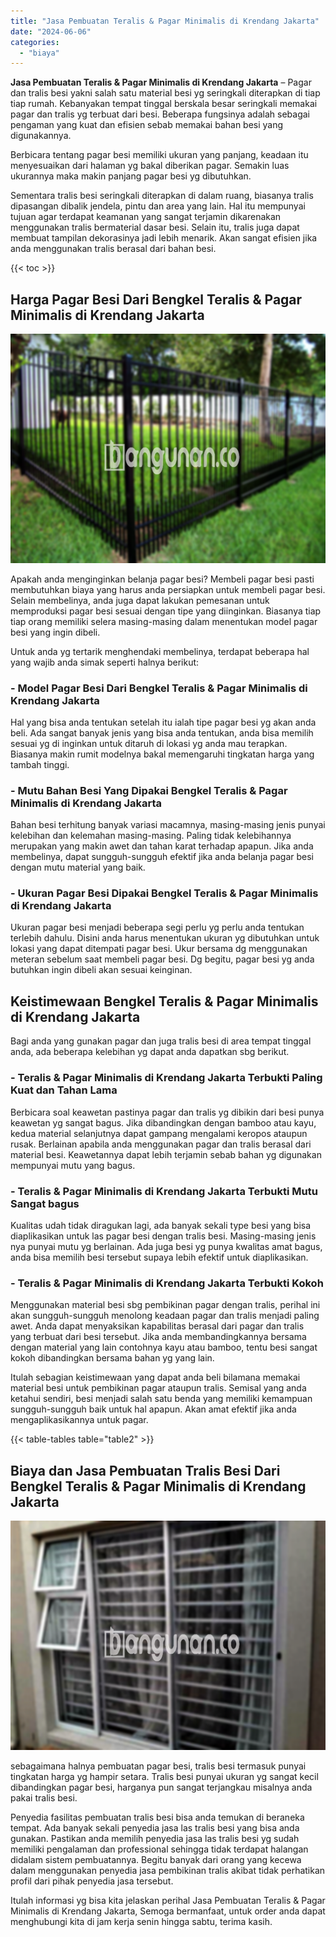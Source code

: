 ```yaml
---
title: "Jasa Pembuatan Teralis & Pagar Minimalis di Krendang Jakarta"
date: "2024-06-06"
categories: 
  - "biaya"
---
```


**Jasa Pembuatan Teralis & Pagar Minimalis di Krendang Jakarta** – Pagar dan tralis besi yakni salah satu material besi yg seringkali diterapkan di tiap tiap rumah. Kebanyakan tempat tinggal berskala besar seringkali memakai pagar dan tralis yg terbuat dari besi. Beberapa fungsinya adalah sebagai pengaman yang kuat dan efisien sebab memakai bahan besi yang digunakannya.

Berbicara tentang pagar besi memiliki ukuran yang panjang, keadaan itu menyesuaikan dari halaman yg bakal diberikan pagar. Semakin luas ukurannya maka makin panjang pagar besi yg dibutuhkan.

Sementara tralis besi seringkali diterapkan di dalam ruang, biasanya tralis dipasangan dibalik jendela, pintu dan area yang lain. Hal itu mempunyai tujuan agar terdapat keamanan yang sangat terjamin dikarenakan menggunakan tralis bermaterial dasar besi. Selain itu, tralis juga dapat membuat tampilan dekorasinya jadi lebih menarik. Akan sangat efisien jika anda menggunakan tralis berasal dari bahan besi.

{{< toc >}}

## Harga Pagar Besi Dari Bengkel Teralis & Pagar Minimalis di Krendang Jakarta

![Jasa Pembuatan Teralis & Pagar Minimalis di Krendang Jakarta](/images/pagar-minimalis-murah-09.png)

Apakah anda menginginkan belanja pagar besi? Membeli pagar besi pasti membutuhkan biaya yang harus anda persiapkan untuk membeli pagar besi. Selain membelinya, anda juga dapat lakukan pemesanan untuk memproduksi pagar besi sesuai dengan tipe yang diinginkan. Biasanya tiap tiap orang memiliki selera masing-masing dalam menentukan model pagar besi yang ingin dibeli.

Untuk anda yg tertarik menghendaki membelinya, terdapat beberapa hal yang wajib anda simak seperti halnya berikut:
### \- Model Pagar Besi Dari Bengkel Teralis & Pagar Minimalis di Krendang Jakarta

Hal yang bisa anda tentukan setelah itu ialah tipe pagar besi yg akan anda beli. Ada sangat banyak jenis yang bisa anda tentukan, anda bisa memilih sesuai yg di inginkan untuk ditaruh di lokasi yg anda mau terapkan. Biasanya makin rumit modelnya bakal memengaruhi tingkatan harga yang tambah tinggi.

### \- Mutu Bahan Besi Yang Dipakai Bengkel Teralis & Pagar Minimalis di Krendang Jakarta

Bahan besi terhitung banyak variasi macamnya, masing-masing jenis punyai kelebihan dan kelemahan masing-masing. Paling tidak kelebihannya merupakan yang makin awet dan tahan karat terhadap apapun. Jika anda membelinya, dapat sungguh-sungguh efektif jika anda belanja pagar besi dengan mutu material yang baik.

### \- Ukuran Pagar Besi Dipakai Bengkel Teralis & Pagar Minimalis di Krendang Jakarta

Ukuran pagar besi menjadi beberapa segi perlu yg perlu anda tentukan terlebih dahulu. Disini anda harus menentukan ukuran yg dibutuhkan untuk lokasi yang dapat ditempati pagar besi. Ukur bersama dg menggunakan meteran sebelum saat membeli pagar besi. Dg begitu, pagar besi yg anda butuhkan ingin dibeli akan sesuai keinginan.

## Keistimewaan Bengkel Teralis & Pagar Minimalis di Krendang Jakarta

Bagi anda yang gunakan pagar dan juga tralis besi di area tempat tinggal anda, ada beberapa kelebihan yg dapat anda dapatkan sbg berikut.

### \- Teralis & Pagar Minimalis di Krendang Jakarta Terbukti Paling Kuat dan Tahan Lama

Berbicara soal keawetan pastinya pagar dan tralis yg dibikin dari besi punya keawetan yg sangat bagus. Jika dibandingkan dengan bamboo atau kayu, kedua material selanjutnya dapat gampang mengalami keropos ataupun rusak. Berlainan apabila anda menggunakan pagar dan tralis berasal dari material besi. Keawetannya dapat lebih terjamin sebab bahan yg digunakan mempunyai mutu yang bagus.

### \- Teralis & Pagar Minimalis di Krendang Jakarta Terbukti Mutu Sangat bagus

Kualitas udah tidak diragukan lagi, ada banyak sekali type besi yang bisa diaplikasikan untuk las pagar besi dengan tralis besi. Masing-masing jenis nya punyai mutu yg berlainan. Ada juga besi yg punya kwalitas amat bagus, anda bisa memilih besi tersebut supaya lebih efektif untuk diaplikasikan.

### \- Teralis & Pagar Minimalis di Krendang Jakarta Terbukti Kokoh

Menggunakan material besi sbg pembikinan pagar dengan tralis, perihal ini akan sungguh-sungguh menolong keadaan pagar dan tralis menjadi paling awet. Anda dapat menyaksikan kapabilitas berasal dari pagar dan tralis yang terbuat dari besi tersebut. Jika anda membandingkannya bersama dengan material yang lain contohnya kayu atau bamboo, tentu besi sangat kokoh dibandingkan bersama bahan yg yang lain.

Itulah sebagian keistimewaan yang dapat anda beli bilamana memakai material besi untuk pembikinan pagar ataupun tralis. Semisal yang anda ketahui sendiri, besi menjadi salah satu benda yang memiliki kemampuan sungguh-sungguh baik untuk hal apapun. Akan amat efektif jika anda mengaplikasikannya untuk pagar.

{{< table-tables table="table2" >}}

## Biaya dan Jasa Pembuatan Tralis Besi Dari Bengkel Teralis & Pagar Minimalis di Krendang Jakarta

![Jasa Pembuatan Teralis & Pagar Minimalis di Krendang Jakarta](/images/teralis-minimalis-murah-22.png)

sebagaimana halnya pembuatan pagar besi, tralis besi termasuk punyai tingkatan harga yg hampir setara. Tralis besi punyai ukuran yg sangat kecil dibandingkan pagar besi, harganya pun sangat terjangkau misalnya anda pakai tralis besi.

Penyedia fasilitas pembuatan tralis besi bisa anda temukan di beraneka tempat. Ada banyak sekali penyedia jasa las tralis besi yang bisa anda gunakan. Pastikan anda memilih penyedia jasa las tralis besi yg sudah memiliki pengalaman dan professional sehingga tidak terdapat halangan didalam sistem pembuatannya. Begitu banyak dari orang yang kecewa dalam menggunakan penyedia jasa pembikinan tralis akibat tidak perhatikan profil dari pihak penyedia jasa tersebut.

Itulah informasi yg bisa kita jelaskan perihal Jasa Pembuatan Teralis & Pagar Minimalis di Krendang Jakarta, Semoga bermanfaat, untuk order anda dapat menghubungi kita di jam kerja senin hingga sabtu, terima kasih.
